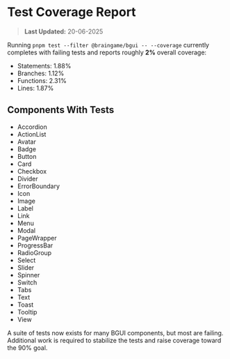 # Test Coverage Report

> **Last Updated:** 20-06-2025

Running `pnpm test --filter @braingame/bgui -- --coverage` currently completes with failing tests and reports roughly **2%** overall coverage:

- Statements: 1.88%
- Branches: 1.12%
- Functions: 2.31%
- Lines: 1.87%

## Components With Tests

- Accordion
- ActionList
- Avatar
- Badge
- Button
- Card
- Checkbox
- Divider
- ErrorBoundary
- Icon
- Image
- Label
- Link
- Menu
- Modal
- PageWrapper
- ProgressBar
- RadioGroup
- Select
- Slider
- Spinner
- Switch
- Tabs
- Text
- Toast
- Tooltip
- View

A suite of tests now exists for many BGUI components, but most are failing. Additional work is required to stabilize the tests and raise coverage toward the 90% goal.
